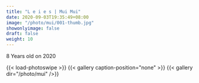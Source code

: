 ```yaml
---
title: "L e i e s | Mui Mui"
date: 2020-09-03T19:35:49+08:00
image: "/photo/mui/001-thumb.jpg"
showonlyimage: false
draft: false
weight: 10
---
```

8 Years old on 2020
<!--more-->
{{< load-photoswipe >}} 
{{< gallery caption-position="none" >}}
{{< gallery dir="/photo/mui" />}}
